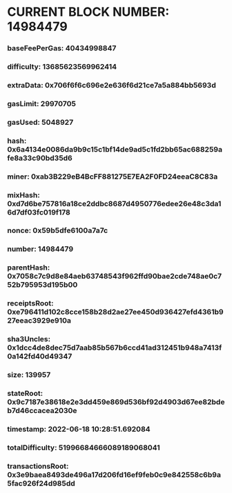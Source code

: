 # CURRENT BLOCK NUMBER: 14984479

### baseFeePerGas: 40434998847
### difficulty: 13685623569962414
### extraData: 0x706f6f6c696e2e636f6d21ce7a5a884bb5693d
### gasLimit: 29970705
### gasUsed: 5048927
### hash: 0x6a4134e0086da9b9c15c1bf14de9ad5c1fd2bb65ac688259afe8a33c90bd35d6
### miner: 0xab3B229eB4BcFF881275E7EA2F0FD24eeaC8C83a
### mixHash: 0xd7d6be757816a18ce2ddbc8687d4950776edee26e48c3da16d7df03fc019f178
### nonce: 0x59b5dfe6100a7a7c
### number: 14984479
### parentHash: 0x7058c7c9d8e84aeb63748543f962ffd90bae2cde748ae0c752b795953d195b00
### receiptsRoot: 0xe796411d102c8cce158b28d2ae27ee450d936427efd4361b927eeac3929e910a
### sha3Uncles: 0x1dcc4de8dec75d7aab85b567b6ccd41ad312451b948a7413f0a142fd40d49347
### size: 139957
### stateRoot: 0x9c7187e38618e2e3dd459e869d536bf92d4903d67ee82bdeb7d46ccacea2030e
### timestamp: 2022-06-18 10:28:51.692084
### totalDifficulty: 51996684666089189068041
### transactionsRoot: 0x3e9baea8493de496a17d206fd16ef9feb0c9e842558c6b9a5fac926f24d985dd
